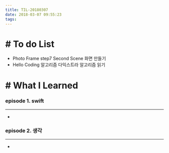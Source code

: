 ```yaml
---
title: TIL-20180307
date: 2018-03-07 09:55:23
tags: 
---
```


# # To do List

- Photo Frame step7 Second Scene 화면 만들기
- Hello Coding 알고리즘 다익스트라 알고리즘 읽기


# # What I Learned

### episode 1. swift

---

-

### episode 2. 생각

---

-
